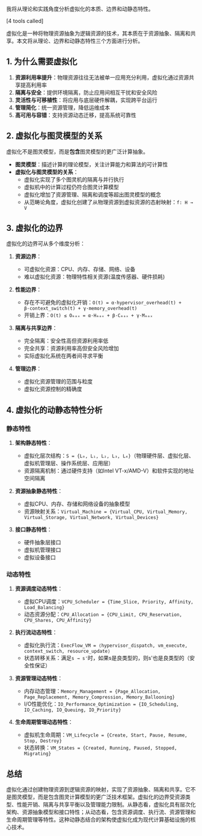 我将从理论和实践角度分析虚拟化的本质、边界和动静态特性。

[4 tools called]

虚拟化是一种将物理资源抽象为逻辑资源的技术，其本质在于资源抽象、隔离和共享。本文将从理论、边界和动静态特性三个方面进行分析。

## 1. 为什么需要虚拟化

1. **资源利用率提升**：物理资源往往无法被单一应用充分利用，虚拟化通过资源共享提高利用率
2. **隔离与安全**：提供环境隔离，防止应用间相互干扰和安全风险
3. **灵活性与可移植性**：将应用与底层硬件解耦，实现跨平台运行
4. **管理简化**：统一资源管理，降低运维成本
5. **高可用与容错**：支持资源动态迁移，提高系统可靠性

## 2. 虚拟化与图灵模型的关系

虚拟化不是图灵模型，而是**包含**图灵模型的更广泛计算抽象。

- **图灵模型**：描述计算的理论模型，关注计算能力和算法的可计算性
- **虚拟化与图灵模型的关系**：
  - 虚拟化实现了多个图灵机的隔离与并行执行
  - 虚拟机中的计算过程仍符合图灵计算模型
  - 虚拟化增加了资源管理、隔离和调度等超出图灵模型的概念
  - 从范畴论角度，虚拟化创建了从物理资源到虚拟资源的态射映射：`f: H → V`

## 3. 虚拟化的边界

虚拟化的边界可从多个维度分析：

1. **资源边界**：
   - 可虚拟化资源：CPU、内存、存储、网络、设备
   - 难以虚拟化资源：物理特性相关资源(温度传感器、硬件损耗)

2. **性能边界**：
   - 存在不可避免的虚拟化开销：`O(t) = α·hypervisor_overhead(t) + β·context_switch(t) + γ·memory_overhead(t)`
   - 开销上界：`O(t) ≤ Oₘₐₓ = α·Hₘₐₓ + β·Cₘₐₓ + γ·Mₘₐₓ`

3. **隔离与共享边界**：
   - 完全隔离：安全性高但资源利用率低
   - 完全共享：资源利用率高但安全风险增加
   - 实际虚拟化系统在两者间寻求平衡

4. **管理边界**：
   - 虚拟化资源管理的范围与粒度
   - 虚拟化资源控制的精确度

## 4. 虚拟化的动静态特性分析

### 静态特性

1. **架构静态特性**：
   - 虚拟化层次结构：`S = {L₀, L₁, L₂, L₃, L₄}`（物理硬件层、虚拟化层、虚拟机管理层、操作系统层、应用层）
   - 资源隔离机制：通过硬件支持（如Intel VT-x/AMD-V）和软件实现的地址空间隔离

2. **资源抽象静态特性**：
   - 虚拟CPU、内存、存储和网络设备的抽象模型
   - 资源映射关系：`Virtual_Machine = {Virtual_CPU, Virtual_Memory, Virtual_Storage, Virtual_Network, Virtual_Devices}`

3. **接口静态特性**：
   - 硬件抽象层接口
   - 虚拟机管理接口
   - 虚拟设备接口

### 动态特性

1. **资源调度动态特性**：
   - 虚拟CPU调度：`VCPU_Scheduler = {Time_Slice, Priority, Affinity, Load_Balancing}`
   - 动态资源分配：`CPU_Allocation = {CPU_Limit, CPU_Reservation, CPU_Shares, CPU_Affinity}`

2. **执行流动态特性**：
   - 虚拟化执行流：`ExecFlow_VM = ⟨hypervisor_dispatch, vm_execute, context_switch, resource_update⟩`
   - 状态转移关系：满足`s → s'`时，如果s是良类型的，则s'也是良类型的（安全性保证）

3. **资源管理动态特性**：
   - 内存动态管理：`Memory_Management = {Page_Allocation, Page_Replacement, Memory_Compression, Memory_Ballooning}`
   - I/O性能优化：`IO_Performance_Optimization = {IO_Scheduling, IO_Caching, IO_Queuing, IO_Priority}`

4. **生命周期管理动态特性**：
   - 虚拟机生命周期：`VM_Lifecycle = {Create, Start, Pause, Resume, Stop, Destroy}`
   - 状态转换：`VM_States = {Created, Running, Paused, Stopped, Migrating}`

## 总结

虚拟化通过创建物理资源到逻辑资源的映射，实现了资源抽象、隔离和共享。它不是图灵模型，而是包含图灵计算模型的更广泛技术框架。虚拟化的边界受资源类型、性能开销、隔离与共享平衡以及管理能力限制。从静态看，虚拟化具有层次化架构、资源抽象模型和接口特性；从动态看，包含资源调度、执行流、资源管理和生命周期管理等特性。这种动静态结合的架构使虚拟化成为现代计算基础设施的核心技术。